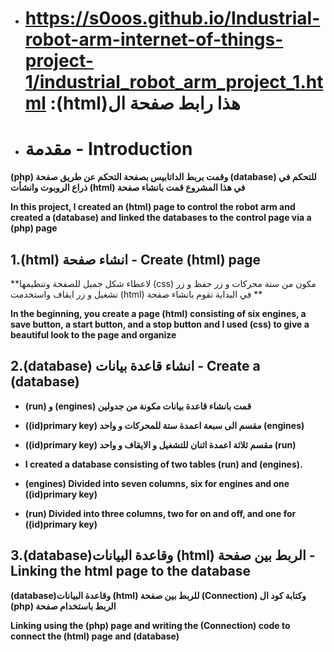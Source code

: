 * # https://s0oos.github.io/Industrial-robot-arm-internet-of-things-project-1/industrial_robot_arm_project_1.html :(html)هذا رابط صفحة ال 
* # مقدمة - Introduction

**(php) وقمت بربط الداتابيس بصفحة التحكم عن طريق صفحة (database) للتحكم في ذراع الروبوت وانشأت (html) في هذا المشروع قمت بانشاء صفحة**

**In this project, I created an (html) page to control the robot arm and created a (database) and linked the databases to the control page via a (php) page**

## 1.(html) انشاء صفحة - Create (html) page

**لاعطاء شكل جميل للصفحة وتنظيمها (css) مكون من ستة محركات و زر حفظ و زر تشغيل و زر ايقاف واستخدمت (html) في البداية تقوم بانشاء صفحة **

**In the beginning, you create a page (html) consisting of six engines, a save button, a start button, and a stop button and I used (css) to give a beautiful look to the page and organize**

## 2.(database) انشاء قاعدة بيانات - Create a (database)

* **(run) و (engines) قمت بانشاء قاعدة بيانات مكونة من جدولين**

* **((id)primary key) مقسم الى سبعة اعمدة ستة للمحركات و واحد (engines)**

* **((id)primary key) مقسم ثلاثة اعمدة اثنان للتشغيل و الايقاف و واحد (run)**

* **I created a database consisting of two tables (run) and (engines).**

* **(engines) Divided into seven columns, six for engines and one ((id)primary key)**

* **(run) Divided into three columns, two for on and off, and one for ((id)primary key)**

## 3.(database)وقاعدة البيانات (html) الربط بين صفحة - Linking the html page to the database

**(database)وقاعدة البيانات (html) للربط بين صفحة (Connection) وكتابة كود ال (php) الربط باستخدام صفحة** 

**Linking using the (php) page and writing the (Connection) code to connect the (html) page and (database)**
